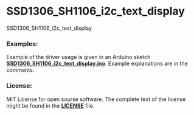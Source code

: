 # SSD1306_SH1106_i2c_text_display
SSD1306_SH1106_i2c_text_display



### Examples:  
Example of the driver usage is given in an Arduino sketch [**SSD1306_SH1106_i2c_text_display.ino**](./SSD1306_SH1106_i2c_text_display.ino). Example explanations are in the comments. 

### License:  
MIT License for open sourse software. The complete text of the license might be found in the [**LICENSE**](./LICENSE) file. 


